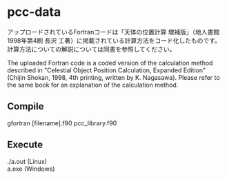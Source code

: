 # pcc-data
アップロードされているFortranコードは「天体の位置計算 増補版」（地人書館 1998年第4刷 長沢 工著）に掲載されている計算方法をコード化したものです。
計算方法についての解説については同書を参照してください。

The uploaded Fortran code is a coded version of the calculation method described in "Celestial Object Position Calculation, Expanded Edition" (Chijin Shokan, 1998, 4th printing, written by K. Nagasawa).
Please refer to the same book for an explanation of the calculation method.

## Compile
gfortran [filename].f90 pcc_library.f90

## Execute
./a.out (Linux)<br>
a.exe (Windows)
